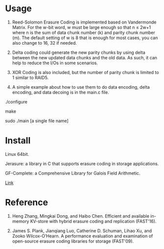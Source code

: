 # Usage
1. Reed-Solomon Erasure Coding is implemented based on Vandermonde Matrix. For the w-bit word, w must be large enough so that n ≤ 2w+1 where n is the sum of data chunk number (k) and parity chunk number (m). The default setting of w is 8 that is enough for most cases, you can also change to 16, 32 if needed.

2. Delta coding could generate the new parity chunks by using delta between the new updated data chunks and the old data. As such, it can help to reduce the I/Os in some scenarios.

3. XOR Coding is also included, but the number of parity chunk is limited to 1 similar to RAID5. 

4. A simple example about how to use them to do data encoding, delta encoding, and data decoing is in the main.c file. 

./configure

make 

sudo ./main [a single file name]


# Install
Linux 64bit.

Jerasure: a library in C that supports erasure coding in storage applications.

GF-Complete: a Comprehensive Library for Galois Field Arithmetic.

[Link](http://jerasure.org/)

# Reference

1. Heng Zhang, Mingkai Dong, and Haibo Chen. Efficient and available in-memory KV-store with hybrid
erasure coding and replication (FAST'16).

2. James S. Plank, Jianqiang Luo, Catherine D. Schuman, Lihao Xu, and Zooko Wilcox-O’Hearn. A performance evaluation and examination of open-source erasure coding libraries for storage (FAST'09).
